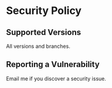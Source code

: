 # Security Policy

## Supported Versions

All versions and branches.

## Reporting a Vulnerability

Email me if you discover a security issue.
